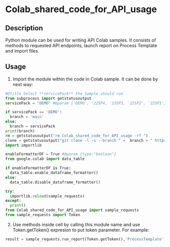 
# Colab_shared_code_for_API_usage


## Description

Python module can be used for writing API Colab samples. It consists of methods to requested API endpoints, launch report on Process Template and import files. 


## Usage

1.  Import the module within the code in Colab sample. It can be done by next way:

```python 
#@title Select **servicePack** the Sample should run
from subprocess import getstatusoutput
servicePack = "DEMO" #@param ['DEMO', '22SP4, '22SP3, '22SP2', '22SP1', '21SP11', '21SP10', '21SP9', '21SP8', '21SP7','21SP6'] {allow-input: true}

if servicePack == 'DEMO':
  branch = 'main'
else:
  branch = servicePack
print(branch)
rm = getstatusoutput("rm Colab_shared_code_for_API_usage -rf ") 
clone = getstatusoutput("git clone -l -s --branch " +  branch + " https://github.com/kyriba/Colab_shared_code_for_API_usage.git") 
import importlib

enableFormatterDF = True #@param {type:"boolean"}
from google.colab import data_table

if enableFormatterDF is True:
  data_table.enable_dataframe_formatter()
else:
  data_table.disable_dataframe_formatter()

try:  
  importlib.reload(sample_requests)
except:
  print()
from Colab_shared_code_for_API_usage import sample_requests
from sample_requests import Token
```


2. Use methods inside cell by calling this module name and use Token.getToken() expresion to put token parameter. For example:

```python 
result = sample_requests.run_report(Token.getToken(),'ProcessTemplate')
```
